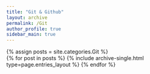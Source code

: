 ```yaml
---
title: "Git & Github"
layout: archive
permalink: /Git
author_profile: true
sidebar_main: true
---
```



{% assign posts = site.categories.Git %}  
{% for post in posts %} {% include archive-single.html type=page.entries_layout %} {% endfor %}
